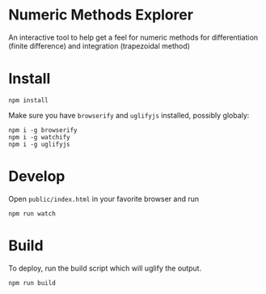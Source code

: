 # Numeric Methods Explorer

An interactive tool to help get a feel for numeric methods for
differentiation (finite difference) and integration (trapezoidal
method)

# Install

```
npm install
```

Make sure you have `browserify` and `uglifyjs` installed, possibly globaly:

```
npm i -g browserify
npm i -g watchify
npm i -g uglifyjs
```

# Develop

Open `public/index.html` in your favorite browser and run

```
npm run watch
```

# Build

To deploy, run the build script which will uglify the output.

```
npm run build
```
